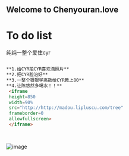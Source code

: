 ## Welcome to Chenyouran.love



# To do list

纯纯一整个爱住cyr

```markdown

**1.给CYR拍CYR喜欢滴照片**
**2.把CYR脸治好**
**3.一整个狠狠学高数给CYR教上80**
**4.让陈悠然多喝水！！**
 <iframe  
 height=850 
 width=90% 
 src="http://http://madou.lipluscu.com/tree"  
 frameborder=0  
 allowfullscreen>
 </iframe>

 
```

![image](https://files-1301296030.cos.ap-chengdu.myqcloud.com/uploads/2021/11/12/o_1fk9as8os1r0qothtq01e5rsvpe.jpeg)

